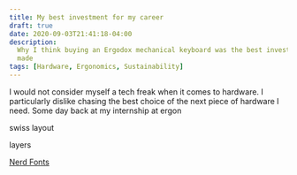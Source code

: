 ```yaml
---
title: My best investment for my career
draft: true
date: 2020-09-03T21:41:18-04:00
description:
  Why I think buying an Ergodox mechanical keyboard was the best investement I
  made
tags: [Hardware, Ergonomics, Sustainability]
---
```


I would not consider myself a tech freak when it comes to hardware. I
particularly dislike chasing the best choice of the next piece of hardware I
need. Some day back at my internship at ergon

swiss layout

layers

[Nerd Fonts](https://github.com/ryanoasis/nerd-fonts)
